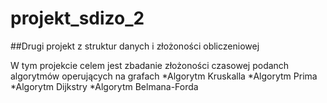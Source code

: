 # projekt_sdizo_2
##Drugi projekt z struktur danych i złożoności obliczeniowej

W tym projekcie celem jest zbadanie złożoności czasowej podanch algorytmów operujących na grafach
*Algorytm Kruskalla
*Algorytm Prima
*Algorytm Dijkstry
*Algorytm Belmana-Forda

